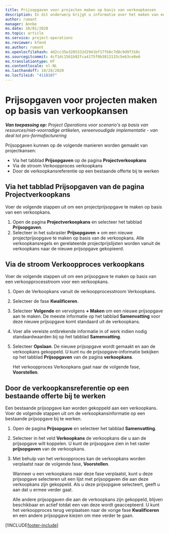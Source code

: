 ```yaml
---
title: Prijsopgaven voor projecten maken op basis van verkoopkansen
description: In dit onderwerp krijgt u informatie over het maken van een projectprijsopgave op basis van een verkoopkans.
author: rumant
manager: Annbe
ms.date: 10/01/2020
ms.topic: article
ms.service: project-operations
ms.reviewer: kfend
ms.author: rumant
ms.openlocfilehash: 4d2cc35e3205332d2941bf17fb8c7d8c9d9f310c
ms.sourcegitcommit: 4cf1dc1561b92fca4175f0b3813133c5e63ce8e6
ms.translationtype: HT
ms.contentlocale: nl-NL
ms.lasthandoff: 10/28/2020
ms.locfileid: "4118107"
---
```

# <a name="create-project-quotes-from-opportunities"></a>Prijsopgaven voor projecten maken op basis van verkoopkansen

_**Van toepassing op:** Project Operations voor scenario's op basis van resources/niet-voorradige artikelen, vereenvoudigde implementatie - van deal tot pro-formafacturering_

Prijsopgaven kunnen op de volgende manieren worden gemaakt van projectkansen:

- Via het tabblad **Prijsopgaven** op de pagina **Projectverkoopkans**
- Via de stroom Verkoopproces verkoopkans
- Door de verkoopkansreferentie op een bestaande offerte bij te werken

## <a name="from-the-quotes-tab-of-the-project-opportunity-page"></a>Via het tabblad Prijsopgaven van de pagina Projectverkoopkans

Voer de volgende stappen uit om een projectprijsopgave te maken op basis van een verkoopkans.

1. Open de pagina **Projectverkoopkans** en selecteer het tabblad **Prijsopgaven**. 
2. Selecteer in het subraster **Prijsopgaven** **+** om een nieuwe projectprijsopgave te maken op basis van de verkoopkans. Alle verkoopkansregels en gerelateerde projectprijslijsten worden vanuit de verkoopkans naar de nieuwe prijsopgave gekopieerd.

## <a name="from-the-opportunity-sales-process-flow"></a>Via de stroom Verkoopproces verkoopkans

Voer de volgende stappen uit om een prijsopgave te maken op basis van een verkoopprocesstroom voor een verkoopkans.

1. Open de Verkoopkans vanuit de verkoopprocesstroom Verkoopkans.
2. Selecteer de fase **Kwalificeren**. 
3. Selecteer **Volgende** en vervolgens **+ Maken** om een nieuwe prijsopgave aan te maken. De meeste informatie op het tabblad **Samenvatting** voor deze nieuwe prijsopgave komt standaard uit de verkoopkans. 
4. Voer alle vereiste ontbrekende informatie in of werk indien nodig standaardwaarden bij op het tabblad **Samenvatting**.
5. Selecteer **Opslaan**. De nieuwe prijsopgave wordt gemaakt en aan de verkoopkans gekoppeld. U kunt nu de prijsopgave-informatie bekijken op het tabblad **Prijsopgaven** van de pagina **verkoopkans**. 

   Het verkoopproces Verkoopkans gaat naar de volgende fase, **Voorstellen**.


## <a name="by-updating-the-opportunity-reference-on-an-existing-quote"></a>Door de verkoopkansreferentie op een bestaande offerte bij te werken

Een bestaande prijsopgave kan worden gekoppeld aan een verkoopkans. Voer de volgende stappen uit om de verkoopkansinformatie op een bestaande prijsopgave bij te werken.

1. Open de pagina **Prijsopgave** en selecteer het tabblad **Samenvatting**.
2. Selecteer in het veld **Verkoopkans** de verkoopkans die u aan de prijsopgave wilt koppelen. U kunt de prijsopgave zien in het raster **prijsopgaven** van de verkoopkans. 
3. Met behulp van het verkoopproces kan de verkoopkans worden verplaatst naar de volgende fase, **Voorstellen**. 

   Wanneer u een verkoopkans naar deze fase verplaatst, kunt u deze prijsopgave selecteren uit een lijst met prijsopgaven die aan deze verkoopkans zijn gekoppeld. Als u deze prijsopgave selecteert, geeft u aan dat u ermee verder gaat.

   Alle andere prijsopgaven die aan de verkoopkans zijn gekoppeld, blijven beschikbaar en actief totdat een van deze wordt geaccepteerd. U kunt het verkoopproces terug verplaatsen naar de vorige fase **Kwalificeren** en een andere prijsopgave kiezen om mee verder te gaan.


[!INCLUDE[footer-include](../includes/footer-banner.md)]
